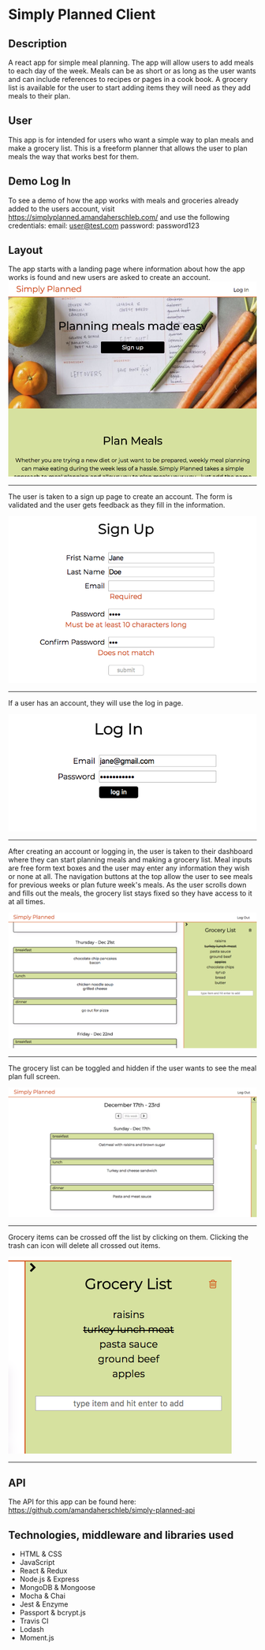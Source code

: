 # Simply Planned Client
## Description
A react app for simple meal planning. The app will allow users to add meals to each day of the week. Meals can be
as short or as long as the user wants and can include references to recipes or pages in a cook book. A grocery list
is available for the user to start adding items they will need as they add meals to their plan.

## User
This app is for intended for users who want a simple way to plan meals and make a grocery list. This is a freeform
planner that allows the user to plan meals the way that works best for them.

## Demo Log In
To see a demo of how the app works with meals and groceries already added to the users account, visit https://simplyplanned.amandaherschleb.com/ and use the following credentials:
email: user@test.com
password: password123


## Layout
The app starts with a landing page where information about how the app works is found and new users are asked to create an account.
![Alt text](/screenshots/home.png?raw=true "Home Screenshot")


---
The user is taken to a sign up page to create an account. The form is validated and the user gets feedback as they fill in the information.

![Alt text](/screenshots/sign-up-errors.png?raw=true "Sign Up Screenshot")


---
If a user has an account, they will use the log in page.

![Alt text](/screenshots/login.png?raw=true "Login Screenshot")


---
After creating an account or logging in, the user is taken to their dashboard where they can start planning meals and making a grocery list.  Meal inputs are free form text boxes and the user may enter any information they wish or none at all.  The navigation buttons at the top allow the user to see meals for previous weeks or plan future week's meals. As the user scrolls down and fills out the meals, the grocery list stays fixed so they have access to it at all times.

![Alt text](/screenshots/dashboard.png?raw=true "Dashboard Screenshot")


---
The grocery list can be toggled and hidden if the user wants to see the meal plan full screen.

![Alt text](/screenshots/dashboard-hide-groceries.png?raw=true "Hide Groceries Screenshot")


---
Grocery items can be crossed off the list by clicking on them.  Clicking the trash can icon will delete all crossed out items.

![Alt text](/screenshots/delete-groceries.png?raw=true "Delete Groceries Screenshot")


---

## API
The API for this app can be found here:
https://github.com/amandaherschleb/simply-planned-api


## Technologies, middleware and libraries used
* HTML & CSS
* JavaScript
* React & Redux
* Node.js & Express
* MongoDB & Mongoose
* Mocha & Chai
* Jest & Enzyme
* Passport & bcrypt.js
* Travis CI
* Lodash
* Moment.js
